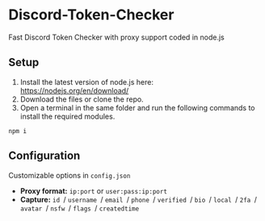 # Discord-Token-Checker

Fast Discord Token Checker with proxy support coded in node.js

## Setup
1. Install the latest version of node.js here: https://nodejs.org/en/download/
2. Download the files or clone the repo.
3. Open a terminal in the same folder and run the following commands to install the required modules.

```
npm i 

```

## Configuration
Customizable options in `config.json`

* **Proxy format:** `ip:port` or `user:pass:ip:port`
* **Capture:** `id `/ `username `/ `email `/ `phone `/ `verified `/ `bio `/ `local `/ `2fa `/ `avatar `/ `nsfw `/ `flags `/ `createdtime `

